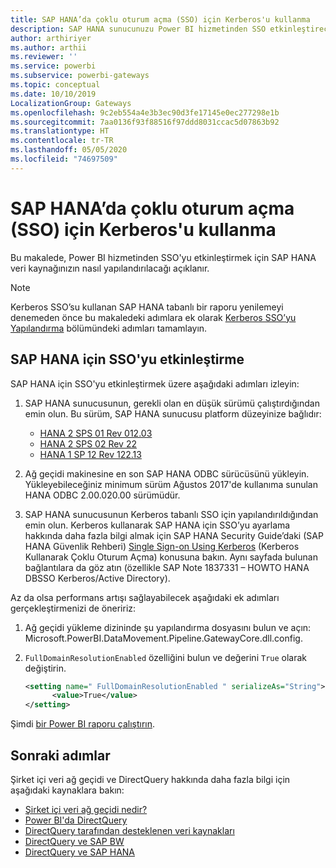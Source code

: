 ```yaml
---
title: SAP HANA’da çoklu oturum açma (SSO) için Kerberos'u kullanma
description: SAP HANA sunucunuzu Power BI hizmetinden SSO etkinleştirecek şekilde yapılandırma
author: arthiriyer
ms.author: arthii
ms.reviewer: ''
ms.service: powerbi
ms.subservice: powerbi-gateways
ms.topic: conceptual
ms.date: 10/10/2019
LocalizationGroup: Gateways
ms.openlocfilehash: 9c2eb554a4e3b3ec90d3fe17145e0ec277298e1b
ms.sourcegitcommit: 7aa0136f93f88516f97ddd8031ccac5d07863b92
ms.translationtype: HT
ms.contentlocale: tr-TR
ms.lasthandoff: 05/05/2020
ms.locfileid: "74697509"
---
```

# <a name="use-kerberos-for-single-sign-on-sso-to-sap-hana"></a>SAP HANA’da çoklu oturum açma (SSO) için Kerberos'u kullanma

Bu makalede, Power BI hizmetinden SSO'yu etkinleştirmek için SAP HANA veri kaynağınızın nasıl yapılandırılacağı açıklanır.

> [!NOTE]
> Kerberos SSO’su kullanan SAP HANA tabanlı bir raporu yenilemeyi denemeden önce bu makaledeki adımlara ek olarak [Kerberos SSO’yu Yapılandırma](service-gateway-sso-kerberos.md) bölümündeki adımları tamamlayın.

## <a name="enable-sso-for-sap-hana"></a>SAP HANA için SSO'yu etkinleştirme

SAP HANA için SSO'yu etkinleştirmek üzere aşağıdaki adımları izleyin:

1. SAP HANA sunucusunun, gerekli olan en düşük sürümü çalıştırdığından emin olun. Bu sürüm, SAP HANA sunucusu platform düzeyinize bağlıdır:
   - [HANA 2 SPS 01 Rev 012.03](https://launchpad.support.sap.com/#/notes/2557386)
   - [HANA 2 SPS 02 Rev 22](https://launchpad.support.sap.com/#/notes/2547324)
   - [HANA 1 SP 12 Rev 122.13](https://launchpad.support.sap.com/#/notes/2528439)

2. Ağ geçidi makinesine en son SAP HANA ODBC sürücüsünü yükleyin. Yükleyebileceğiniz minimum sürüm Ağustos 2017'de kullanıma sunulan HANA ODBC 2.00.020.00 sürümüdür.

3. SAP HANA sunucusunun Kerberos tabanlı SSO için yapılandırıldığından emin olun. Kerberos kullanarak SAP HANA için SSO’yu ayarlama hakkında daha fazla bilgi almak için SAP HANA Security Guide’daki (SAP HANA Güvenlik Rehberi) [Single Sign-on Using Kerberos](https://help.sap.com/viewer/b3ee5778bc2e4a089d3299b82ec762a7/2.0.03/1885fad82df943c2a1974f5da0eed66d.html) (Kerberos Kullanarak Çoklu Oturum Açma) konusuna bakın. Aynı sayfada bulunan bağlantılara da göz atın (özellikle SAP Note 1837331 – HOWTO HANA DBSSO Kerberos/Active Directory).

Az da olsa performans artışı sağlayabilecek aşağıdaki ek adımları gerçekleştirmenizi de öneririz:

1. Ağ geçidi yükleme dizininde şu yapılandırma dosyasını bulun ve açın: Microsoft.PowerBI.DataMovement.Pipeline.GatewayCore.dll.config.

2. `FullDomainResolutionEnabled` özelliğini bulun ve değerini `True` olarak değiştirin.

    ```xml
    <setting name=" FullDomainResolutionEnabled " serializeAs="String">
          <value>True</value>
    </setting>
    ```

Şimdi [bir Power BI raporu çalıştırın](service-gateway-sso-kerberos.md#run-a-power-bi-report).

## <a name="next-steps"></a>Sonraki adımlar

Şirket içi veri ağ geçidi ve DirectQuery hakkında daha fazla bilgi için aşağıdaki kaynaklara bakın:

* [Şirket içi veri ağ geçidi nedir?](/data-integration/gateway/service-gateway-onprem)
* [Power BI'da DirectQuery](desktop-directquery-about.md)
* [DirectQuery tarafından desteklenen veri kaynakları](desktop-directquery-data-sources.md)
* [DirectQuery ve SAP BW](desktop-directquery-sap-bw.md)
* [DirectQuery ve SAP HANA](desktop-directquery-sap-hana.md)
